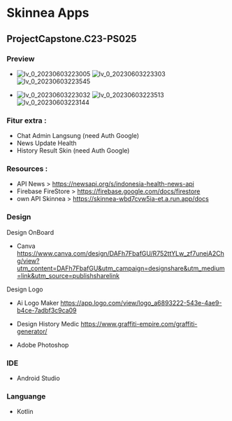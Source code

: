 # Skinnea Apps
## ProjectCapstone.C23-PS025

### Preview 
* ![lv_0_20230603223005](https://github.com/Skinnea/project/assets/46983155/848838dd-8735-4e52-a1ae-8da978359673)
![lv_0_20230603223303](https://github.com/Skinnea/project/assets/46983155/db4ad587-c272-4c65-a5f4-74a404f8224c)
![lv_0_20230603223545](https://github.com/Skinnea/project/assets/46983155/8e96c77f-385e-45bb-a075-533b2668bd7c)

* ![lv_0_20230603223032](https://github.com/Skinnea/project/assets/46983155/0ff5b64f-b146-4f3d-8fc6-3af13a270d40)
![lv_0_20230603223513](https://github.com/Skinnea/project/assets/46983155/56e5461b-dbf8-4c89-8ec5-4bac800c28d9)
![lv_0_20230603223144](https://github.com/Skinnea/project/assets/46983155/011897f5-6ceb-433d-b8f0-2fef1f3f54ea)

### Fitur extra :
- Chat Admin Langsung (need Auth Google)
- News Update Health
- History Result Skin (need Auth Google)

### Resources :
- API News > https://newsapi.org/s/indonesia-health-news-api
- Firebase FireStore > https://firebase.google.com/docs/firestore
- own API Skinnea > https://skinnea-wbd7cvw5ia-et.a.run.app/docs

### Design
Design OnBoard
- Canva
https://www.canva.com/design/DAFh7FbafGU/R752ttYLw_zf7unejA2Chg/view?utm_content=DAFh7FbafGU&utm_campaign=designshare&utm_medium=link&utm_source=publishsharelink

Design Logo
- Ai Logo Maker
https://app.logo.com/view/logo_a6893222-543e-4ae9-b4ce-7adbf3c9ca09

- Design History Medic
https://www.graffiti-empire.com/graffiti-generator/

- Adobe Photoshop

### IDE
- Android Studio

### Languange
- Kotlin
